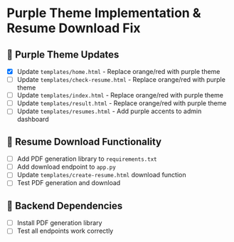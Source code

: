 # Purple Theme Implementation & Resume Download Fix

## 🎨 Purple Theme Updates
- [x] Update `templates/home.html` - Replace orange/red with purple theme
- [ ] Update `templates/check-resume.html` - Replace orange/red with purple theme
- [ ] Update `templates/index.html` - Replace orange/red with purple theme
- [ ] Update `templates/result.html` - Replace orange/red with purple theme
- [ ] Update `templates/resumes.html` - Add purple accents to admin dashboard

## 📄 Resume Download Functionality
- [ ] Add PDF generation library to `requirements.txt`
- [ ] Add download endpoint to `app.py`
- [ ] Update `templates/create-resume.html` download function
- [ ] Test PDF generation and download

## 🔧 Backend Dependencies
- [ ] Install PDF generation library
- [ ] Test all endpoints work correctly
